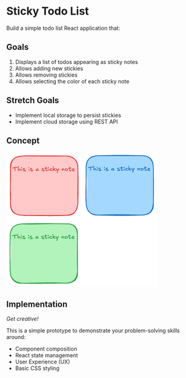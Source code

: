 # Sticky Todo List

Build a simple todo list React application that:

## Goals

1. Displays a list of todos appearing as sticky notes
2. Allows adding new stickies
3. Allows removing stickies
4. Allows selecting the color of each sticky note

## Stretch Goals

- Implement local storage to persist stickies
- Implement cloud storage using REST API

## Concept

![sticky-concept.png](sticky-concept.png)

## Implementation

_Get creative!_

This is a simple prototype to demonstrate your problem-solving skills around:

- Component composition
- React state management
- User Experience (UX)
- Basic CSS styling

